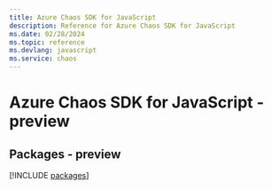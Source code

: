 ```yaml
---
title: Azure Chaos SDK for JavaScript
description: Reference for Azure Chaos SDK for JavaScript
ms.date: 02/28/2024
ms.topic: reference
ms.devlang: javascript
ms.service: chaos
---
```

# Azure Chaos SDK for JavaScript - preview
## Packages - preview
[!INCLUDE [packages](chaos-index.md)]